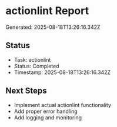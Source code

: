 # actionlint Report

Generated: 2025-08-18T13:26:16.342Z

## Status
- Task: actionlint
- Status: Completed
- Timestamp: 2025-08-18T13:26:16.342Z

## Next Steps
- Implement actual actionlint functionality
- Add proper error handling
- Add logging and monitoring
